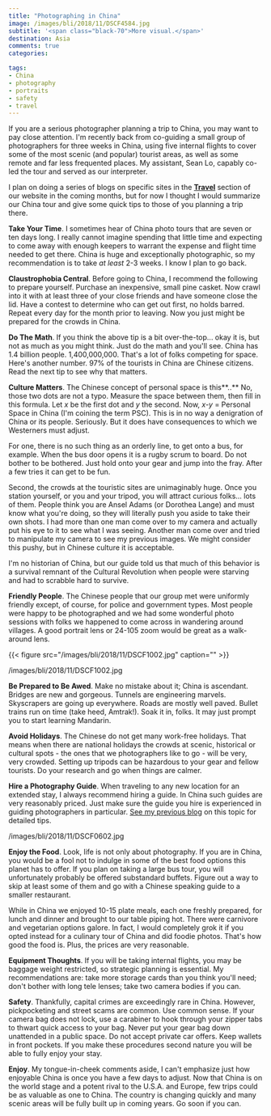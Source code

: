 ```yaml
---
title: "Photographing in China"
image: /images/bli/2018/11/DSCF4584.jpg
subtitle: '<span class="black-70">More visual.</span>'
destination: Asia
comments: true
categories: 

tags:
- China
- photography
- portraits
- safety
- travel
---
```


If you are a serious photographer planning a trip to China, you may want to pay close attention. I'm recently back from co-guiding a small group of photographers for three weeks in China, using five internal flights to cover some of the most scenic (and popular) tourist areas, as well as some remote and far less frequented places. My assistant, Sean Lo, capably co-led the tour and served as our interpreter. 

I plan on doing a series of blogs on specific sites in the **[Travel](https://lesterpickerphoto.com/destination/)** section of our website in the coming months, but for now I thought I would summarize our China tour and give some quick tips to those of you planning a trip there. 

**Take Your Time**. I sometimes hear of China photo tours that are seven or ten days long. I really cannot imagine spending that little time and expecting to come away with enough keepers to warrant the expense and flight time needed to get there. China is huge and exceptionally photographic, so my recommendation is to take *at least* 2-3 weeks. I know I plan to go back. 

**Claustrophobia Central**. Before going to China, I recommend the following to prepare yourself. Purchase an inexpensive, small pine casket. Now crawl into it with at least three of your close friends and have someone close the lid. Have a contest to determine who can get out first, no holds barred. Repeat every day for the month prior to leaving. Now you just might be prepared for the crowds in China.

**Do The Math**. If you think the above tip is a bit over-the-top... okay it is, but not as much as you might think. Just do the math and you'll see. China has 1.4 billion people. 1,400,000,000. That's a lot of folks competing for space. Here's another number. 97% of the tourists in China are Chinese citizens. Read the next tip to see why that matters. 

**Culture Matters**. The Chinese concept of personal space is this**..** No, those two dots are not a typo. Measure the space between them, then fill in this formula. Let *x* be the first dot and *y* the second. Now, *x-y* = Personal Space in China (I'm coining the term PSC). This is in no way a denigration of China or its people. Seriously. But it does have consequences to which we Westerners must adjust. 

For one, there is no such thing as an orderly line, to get onto a bus, for example. When the bus door opens it is a rugby scrum to board. Do not bother to be bothered. Just hold onto your gear and jump into the fray. After a few tries it can get to be fun.

Second, the crowds at the touristic sites are unimaginably huge. Once you station yourself, or you and your tripod, you will attract curious folks... lots of them. People think you are Ansel Adams (or Dorothea Lange) and must know what you're doing, so they will literally push you aside to take their own shots. I had more than one man come over to my camera and actually put his eye to it to see what I was seeing. Another man come over and tried to manipulate my camera to see my previous images. We might consider this pushy, but in Chinese culture it is acceptable. 

I'm no historian of China, but our guide told us that much of this behavior is a survival remnant of the Cultural Revolution when people were starving and had to scrabble hard to survive. 

**Friendly People**. The Chinese people that our group met were uniformly friendly except, of course, for police and government types.  Most people were happy to be photographed and we had some wonderful photo sessions with folks we happened to come across in wandering around villages. A good portrait lens or 24-105 zoom would be great as a walk-around lens. 

{{< figure src="/images/bli/2018/11/DSCF1002.jpg" caption="" >}}

/images/bli/2018/11/DSCF1002.jpg

**Be Prepared to Be Awed**. Make no mistake about it; China is ascendant. Bridges are new and gorgeous. Tunnels are engineering marvels. Skyscrapers are going up everywhere. Roads are mostly well paved. Bullet trains run on time (take heed, Amtrak!). Soak it in, folks. It may just prompt you to start learning Mandarin. 

**Avoid Holidays**. The Chinese do not get many work-free holidays. That means when there are national holidays the crowds at scenic, historical or cultural spots - the ones that we photographers like to go - will be very, very crowded. Setting up tripods can be hazardous to your gear and fellow tourists. Do your research and go when things are calmer. 

**Hire a Photography Guide**. When traveling to any new location for an extended stay, I always recommend hiring a guide. In China such guides are very reasonably priced. Just make sure the guide you hire is experienced in guiding photographers in particular. [See my previous blog](https://lesterpickerphoto.com/2012/12/16/a-good-guide-is-heaven-sent/) on this topic for detailed tips. 

/images/bli/2018/11/DSCF0602.jpg

**Enjoy the Food**. Look, life is not only about photography. If you are in China, you would be a fool not to indulge in some of the best food options this planet has to offer. If you plan on taking a large bus tour, you will unfortunately probably be offered substandard buffets. Figure out a way to skip at least some of them and go with a Chinese speaking guide to a smaller restaurant. 

While in China we enjoyed 10-15 plate meals, each one freshly prepared, for lunch and dinner and brought to our table piping hot. There were carnivore and vegetarian options galore. In fact, I would completely grok it if you opted instead for a culinary tour of China and did foodie photos. That's how good the food is. Plus, the prices are very reasonable. 

**Equipment Thoughts**. If you will be taking internal flights, you may be baggage weight restricted, so strategic planning is essential. My recommendations are: take more storage cards than you think you'll need; don't bother with long tele lenses; take two camera bodies if you can. 

**Safety**. Thankfully, capital crimes are exceedingly rare in China. However, pickpocketing and street scams are common. Use common sense. If your camera bag does not lock, use a carabiner to hook through your zipper tabs to thwart quick access to your bag. Never put your gear bag down unattended in a public space. Do not accept private car offers. Keep wallets in front pockets. If you make these procedures second nature you will be able to fully enjoy your stay. 

**Enjoy**. My tongue-in-cheek comments aside, I can't emphasize just how enjoyable China is once you have a few days to adjust. Now that China is on the world stage and a potent rival to the U.S.A. and Europe, few trips could be as valuable as one to China. The country is changing quickly and many scenic areas will be fully built up in coming years. Go soon if you can. 


